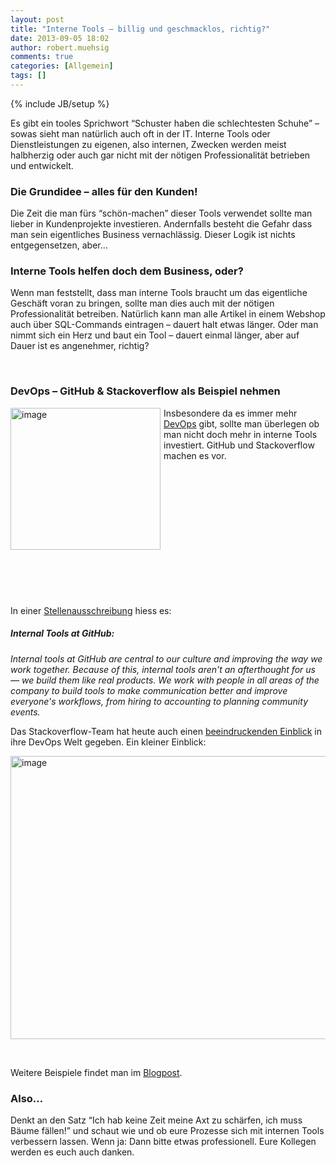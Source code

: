 ```yaml
---
layout: post
title: "Interne Tools – billig und geschmacklos, richtig?"
date: 2013-09-05 18:02
author: robert.muehsig
comments: true
categories: [Allgemein]
tags: []
---
```

{% include JB/setup %}
<p>Es gibt ein tooles Sprichwort “Schuster haben die schlechtesten Schuhe” – sowas sieht man natürlich auch oft in der IT. Interne Tools oder Dienstleistungen zu eigenen, also internen, Zwecken werden meist halbherzig oder auch gar nicht mit der nötigen Professionalität betrieben und entwickelt.</p> <h3>Die Grundidee – alles für den Kunden!</h3> <p>Die Zeit die man fürs “schön-machen” dieser Tools verwendet sollte man lieber in Kundenprojekte investieren. Andernfalls besteht die Gefahr dass man sein eigentliches Business vernachlässig. Dieser Logik ist nichts entgegensetzen, aber…</p> <h3>Interne Tools helfen doch dem Business, oder?</h3> <p>Wenn man feststellt, dass man interne Tools braucht um das eigentliche Geschäft voran zu bringen, sollte man dies auch mit der nötigen Professionalität betreiben. Natürlich kann man alle Artikel in einem Webshop auch über SQL-Commands eintragen – dauert halt etwas länger. Oder man nimmt sich ein Herz und baut ein Tool – dauert einmal länger, aber auf Dauer ist es angenehmer, richtig?</p> <p>&nbsp;</p> <h3>DevOps – GitHub &amp; Stackoverflow als Beispiel nehmen</h3> <p><a href="http://en.wikipedia.org/wiki/DevOps"><img title="image" style="border-top: 0px; border-right: 0px; border-bottom: 0px; margin: 0px 5px 0px 0px; border-left: 0px; display: inline" border="0" alt="image" src="{{BASE_PATH}}/assets/wp-images/image1919.png" width="240" align="left" height="227"></a>Insbesondere da es immer mehr <a href="http://en.wikipedia.org/wiki/DevOps">DevOps</a> gibt, sollte man überlegen ob man nicht doch mehr in interne Tools investiert. GitHub und Stackoverflow machen es vor.</p> <p>&nbsp;</p> <p>&nbsp;</p> <p>&nbsp;</p> <p>&nbsp;</p> <p>&nbsp;</p> <p>&nbsp;</p> <p>&nbsp;</p> <p>In einer <a href="https://jobs.github.com/positions/38bad1be-105a-11e3-8ccf-64433d98d63e">Stellenausschreibung</a> hiess es:</p> <h5><em>Internal Tools at GitHub:</em></h5> <p><em>Internal tools at GitHub are central to our culture and improving the way we work together. Because of this, internal tools aren't an afterthought for us — we build them like real products. We work with people in all areas of the company to build tools to make communication better and improve everyone's workflows, from hiring to accounting to planning community events.</em> <p>Das Stackoverflow-Team hat heute auch einen <a href="http://blog.serverfault.com/2013/09/05/homegrown-devops-tools-at-stack-exchange/">beeindruckenden Einblick</a> in ihre DevOps Welt gegeben. Ein kleiner Einblick:</p> <p><a href="http://blog.serverfault.com/2013/09/05/homegrown-devops-tools-at-stack-exchange/"><img title="image" style="border-top: 0px; border-right: 0px; border-bottom: 0px; border-left: 0px; display: inline" border="0" alt="image" src="{{BASE_PATH}}/assets/wp-images/image1920.png" width="578" height="453"></a> </p> <p>&nbsp;</p> <p>Weitere Beispiele findet man im <a href="http://blog.serverfault.com/2013/09/05/homegrown-devops-tools-at-stack-exchange/">Blogpost</a>.</p> <h3>Also…</h3> <p>Denkt an den Satz “Ich hab keine Zeit meine Axt zu schärfen, ich muss Bäume fällen!” und schaut wie und ob eure Prozesse sich mit internen Tools verbessern lassen. Wenn ja: Dann bitte etwas professionell. Eure Kollegen werden es euch auch danken.</p>
